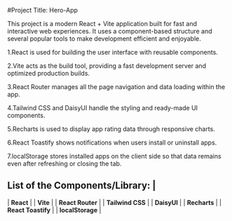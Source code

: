 #Project Title: Hero-App

This project is a modern React + Vite application built for fast and interactive web experiences.
It uses a component-based structure and several popular tools to make development efficient and enjoyable.

1.React is used for building the user interface with reusable components.

2.Vite acts as the build tool, providing a fast development server and optimized production builds.

3.React Router manages all the page navigation and data loading within the app.

4.Tailwind CSS and DaisyUI handle the styling and ready-made UI components.

5.Recharts is used to display app rating data through responsive charts.

6.React Toastify shows notifications when users install or uninstall apps.

7.localStorage stores installed apps on the client side so that data remains even after refreshing or closing the tab.

List of the Components/Library:
 |
  ------------------- 
| **React**           |
| **Vite**            |
| **React Router**    |
| **Tailwind CSS**    |
| **DaisyUI**         |
| **Recharts**        |
| **React Toastify**  |
| **localStorage**    |
